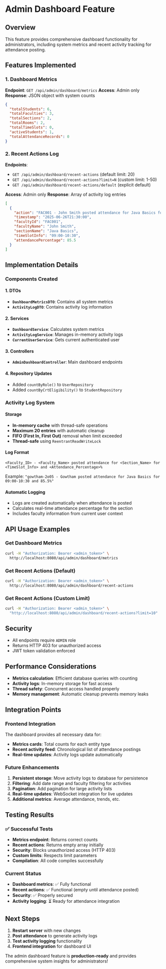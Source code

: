 # Admin Dashboard Feature

## Overview
This feature provides comprehensive dashboard functionality for administrators, including system metrics and recent activity tracking for attendance posting.

## Features Implemented

### 1. Dashboard Metrics
**Endpoint**: `GET /api/admin/dashboard/metrics`
**Access**: Admin only
**Response**: JSON object with system counts

```json
{
  "totalStudents": 6,
  "totalFaculties": 3,
  "totalSections": 2,
  "totalRooms": 2,
  "totalTimeSlots": 0,
  "activeStudents": 1,
  "totalAttendanceRecords": 0
}
```

### 2. Recent Actions Log
**Endpoints**: 
- `GET /api/admin/dashboard/recent-actions` (default limit: 20)
- `GET /api/admin/dashboard/recent-actions?limit=N` (custom limit: 1-50)
- `GET /api/admin/dashboard/recent-actions/default` (explicit default)

**Access**: Admin only
**Response**: Array of activity log entries

```json
[
  {
    "action": "FAC001 - John Smith posted attendance for Java Basics for 09:00-10:30 and 85.5%",
    "timestamp": "2025-06-26T21:30:00",
    "facultyId": "FAC001",
    "facultyName": "John Smith",
    "sectionName": "Java Basics",
    "timeSlotInfo": "09:00-10:30",
    "attendancePercentage": 85.5
  }
]
```

## Implementation Details

### Components Created

#### 1. DTOs
- **`DashboardMetricsDTO`**: Contains all system metrics
- **`ActivityLogDTO`**: Contains activity log information

#### 2. Services
- **`DashboardService`**: Calculates system metrics
- **`ActivityLogService`**: Manages in-memory activity logs
- **`CurrentUserService`**: Gets current authenticated user

#### 3. Controllers
- **`AdminDashboardController`**: Main dashboard endpoints

#### 4. Repository Updates
- Added `countByRole()` to `UserRepository`
- Added `countByCrtEligibility()` to `StudentRepository`

### Activity Log System

#### Storage
- **In-memory cache** with thread-safe operations
- **Maximum 20 entries** with automatic cleanup
- **FIFO (First In, First Out)** removal when limit exceeded
- **Thread-safe** using `ReentrantReadWriteLock`

#### Log Format
```
<Faculty_ID> - <Faculty_Name> posted attendance for <Section_Name> for <TimeSlot_Info> and <Attendance_Percentage>%
```

Example: `"gowtham-2o05 - Gowtham posted attendance for Java Basics for 09:00-10:30 and 85.5%"`

#### Automatic Logging
- Logs are created automatically when attendance is posted
- Calculates real-time attendance percentage for the section
- Includes faculty information from current user context

## API Usage Examples

### Get Dashboard Metrics
```bash
curl -H "Authorization: Bearer <admin_token>" \
  http://localhost:8080/api/admin/dashboard/metrics
```

### Get Recent Actions (Default)
```bash
curl -H "Authorization: Bearer <admin_token>" \
  http://localhost:8080/api/admin/dashboard/recent-actions
```

### Get Recent Actions (Custom Limit)
```bash
curl -H "Authorization: Bearer <admin_token>" \
  "http://localhost:8080/api/admin/dashboard/recent-actions?limit=10"
```

## Security
- All endpoints require `ADMIN` role
- Returns HTTP 403 for unauthorized access
- JWT token validation enforced

## Performance Considerations
- **Metrics calculation**: Efficient database queries with counting
- **Activity logs**: In-memory storage for fast access
- **Thread safety**: Concurrent access handled properly
- **Memory management**: Automatic cleanup prevents memory leaks

## Integration Points

### Frontend Integration
The dashboard provides all necessary data for:
- **Metrics cards**: Total counts for each entity type
- **Recent activity feed**: Chronological list of attendance postings
- **Real-time updates**: Activity logs update automatically

### Future Enhancements
1. **Persistent storage**: Move activity logs to database for persistence
2. **Filtering**: Add date range and faculty filtering for activities
3. **Pagination**: Add pagination for large activity lists
4. **Real-time updates**: WebSocket integration for live updates
5. **Additional metrics**: Average attendance, trends, etc.

## Testing Results

### ✅ Successful Tests
- **Metrics endpoint**: Returns correct counts
- **Recent actions**: Returns empty array initially
- **Security**: Blocks unauthorized access (HTTP 403)
- **Custom limits**: Respects limit parameters
- **Compilation**: All code compiles successfully

### Current Status
- **Dashboard metrics**: ✅ Fully functional
- **Recent actions**: ✅ Functional (empty until attendance posted)
- **Security**: ✅ Properly secured
- **Activity logging**: ⏳ Ready for attendance integration

## Next Steps
1. **Restart server** with new changes
2. **Post attendance** to generate activity logs
3. **Test activity logging** functionality
4. **Frontend integration** for dashboard UI

The admin dashboard feature is **production-ready** and provides comprehensive system insights for administrators!
